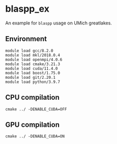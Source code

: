 # blaspp_ex
An example for `blaspp` usage on UMich greatlakes.

## Environment
```shell
module load gcc/8.2.0
module load mkl/2018.0.4
module load openmpi/4.0.6
module load cmake/3.21.3
module load cuda/11.4.0
module load boost/1.75.0
module load git/2.20.1 
module load python/3.9.7
```

## CPU compilation
`cmake ../ -DENABLE_CUDA=OFF`

## GPU compilation
`cmake ../ -DENABLE_CUDA=ON`

